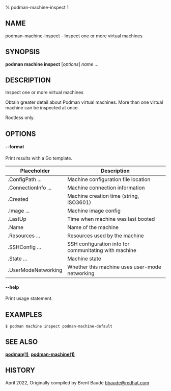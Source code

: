 % podman-machine-inspect 1

## NAME

podman\-machine\-inspect - Inspect one or more virtual machines

## SYNOPSIS

**podman machine inspect** [*options*] _name_ ...

## DESCRIPTION

Inspect one or more virtual machines

Obtain greater detail about Podman virtual machines. More than one virtual machine can be
inspected at once.

Rootless only.

## OPTIONS

#### **--format**

Print results with a Go template.

| **Placeholder**     | **Description**                                       |
| ------------------- | ----------------------------------------------------- |
| .ConfigPath ...     | Machine configuration file location                   |
| .ConnectionInfo ... | Machine connection information                        |
| .Created            | Machine creation time (string, ISO3601)               |
| .Image ...          | Machine image config                                  |
| .LastUp             | Time when machine was last booted                     |
| .Name               | Name of the machine                                   |
| .Resources ...      | Resources used by the machine                         |
| .SSHConfig ...      | SSH configuration info for communitating with machine |
| .State ...          | Machine state                                         |
| .UserModeNetworking | Whether this machine uses user-mode networking        |

#### **--help**

Print usage statement.

## EXAMPLES

```
$ podman machine inspect podman-machine-default
```

## SEE ALSO

**[podman(1)](podman.md)**, **[podman-machine(1)](podman-machine/podman-machine.md)**

## HISTORY

April 2022, Originally compiled by Brent Baude <bbaude@redhat.com>
